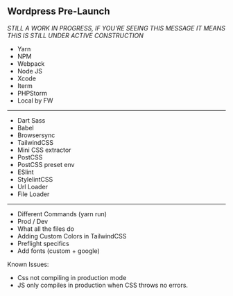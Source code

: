 ## Wordpress Pre-Launch

_STILL A WORK IN PROGRESS, IF YOU'RE SEEING THIS MESSAGE IT MEANS THIS IS STILL UNDER ACTIVE CONSTRUCTION_

- Yarn
- NPM
- Webpack
- Node JS
- Xcode
- Iterm
- PHPStorm
- Local by FW

---

- Dart Sass
- Babel
- Browsersync
- TailwindCSS
- Mini CSS extractor
- PostCSS
- PostCSS preset env
- ESlint
- StylelintCSS
- Url Loader
- File Loader

---

- Different Commands (yarn run)
- Prod / Dev
- What all the files do
- Adding Custom Colors in TailwindCSS
- Preflight specifics
- Add fonts (custom + google)

Known Issues:

- Css not compiling in production mode
- JS only compiles in production when CSS throws no errors.

